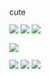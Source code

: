 cute

![](https://graphic.neocities.org/hhdot16.gif) ![](https://media1.tenor.com/m/xNUcwlD4FdEAAAAd/gojo-satoru.gif) ![](https://graphic.neocities.org/hhdot07.gif) 

  ![](https://cdn.discordapp.com/attachments/754805640332836894/1201583538387042324/Untitled212_20240129184346.png?ex=65ca58df&is=65b7e3df&hm=7ece5eccc6e05a37d7c719b3d9c4a7239791173e3ef2f3e11753436044f82568&) 

![](https://graphic.neocities.org/eva9.gif) ![](https://media1.tenor.com/m/QUbENwcDgZsAAAAC/jujutsu-kaisen-hidden-inventory.gif) ![](https://graphic.neocities.org/eva4.gif) 
